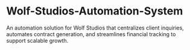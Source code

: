 # Wolf-Studios-Automation-System
An automation solution for Wolf Studios that centralizes client inquiries, automates contract generation, and streamlines financial tracking to support scalable growth.

